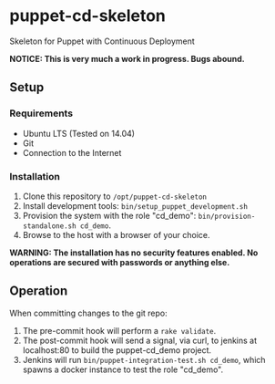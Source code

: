 puppet-cd-skeleton
==================

Skeleton for Puppet with Continuous Deployment

**NOTICE: This is very much a work in progress. Bugs abound.**

Setup
------

### Requirements
* Ubuntu LTS (Tested on 14.04)
* Git
* Connection to the Internet

### Installation
1. Clone this repository to `/opt/puppet-cd-skeleton`
1. Install development tools: `bin/setup_puppet_development.sh`
1. Provision the system with the role "cd_demo": `bin/provision-standalone.sh cd_demo`.
1. Browse to the host with a browser of your choice.

**WARNING: The installation has no security features enabled. No operations are secured with passwords or anything else.**

Operation
------
When committing changes to the git repo:
1. The pre-commit hook will perform a `rake validate`.
1. The post-commit hook will send a signal, via curl, to jenkins at localhost:80 to build the puppet-cd_demo project.
1. Jenkins will run `bin/puppet-integration-test.sh cd_demo`, which spawns a docker instance to test the role "cd_demo".
